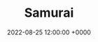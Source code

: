 ---
layout: post
title: "Samurai"
img: Samurai/Samurai_Cover.png
date: 2022-08-25 12:00:00 +0000
description: Description
tag: [Comic]
comic:
    - Samurai/Samurai_Panel1.png
    - Samurai/Samurai_Panel2.png
    - Samurai/Samurai_Panel3.png
    - Samurai/Samurai_Panel4.png
    - Samurai/Samurai_Panel5.png
    - Samurai/Samurai_Panel6.png
---